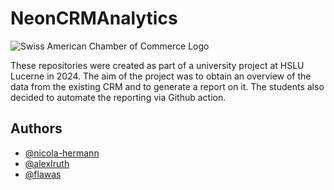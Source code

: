 
# NeonCRMAnalytics

![Swiss American Chamber of Commerce Logo](https://saccsf.com/wp-content/uploads/2015/05/saccsf-logo.jpg)

These repositories were created as part of a university project at HSLU Lucerne in 2024. The aim of the project was to obtain an overview of the data from the existing CRM and to generate a report on it. The students also decided to automate the reporting via Github action. 

## Authors

- [@nicola-hermann](https://github.com/nicola-hermann)
- [@alexIruth](https://github.com/AlexIruth)
- [@flawas](https://github.com/flawas)
